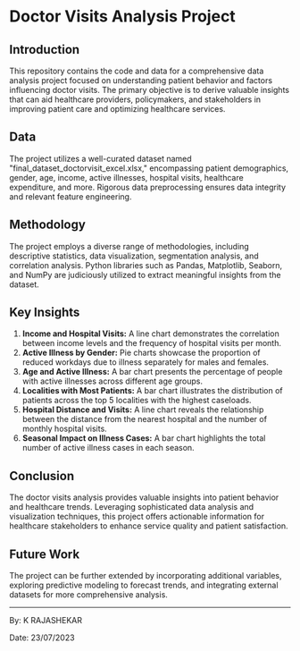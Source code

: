 # Doctor Visits Analysis Project

## Introduction
This repository contains the code and data for a comprehensive data analysis project focused on understanding patient behavior and factors influencing doctor visits. The primary objective is to derive valuable insights that can aid healthcare providers, policymakers, and stakeholders in improving patient care and optimizing healthcare services.

## Data
The project utilizes a well-curated dataset named "final_dataset_doctorvisit_excel.xlsx," encompassing patient demographics, gender, age, income, active illnesses, hospital visits, healthcare expenditure, and more. Rigorous data preprocessing ensures data integrity and relevant feature engineering.

## Methodology
The project employs a diverse range of methodologies, including descriptive statistics, data visualization, segmentation analysis, and correlation analysis. Python libraries such as Pandas, Matplotlib, Seaborn, and NumPy are judiciously utilized to extract meaningful insights from the dataset.

## Key Insights
1. **Income and Hospital Visits:** A line chart demonstrates the correlation between income levels and the frequency of hospital visits per month.
2. **Active Illness by Gender:** Pie charts showcase the proportion of reduced workdays due to illness separately for males and females.
3. **Age and Active Illness:** A bar chart presents the percentage of people with active illnesses across different age groups.
4. **Localities with Most Patients:** A bar chart illustrates the distribution of patients across the top 5 localities with the highest caseloads.
5. **Hospital Distance and Visits:** A line chart reveals the relationship between the distance from the nearest hospital and the number of monthly hospital visits.
6. **Seasonal Impact on Illness Cases:** A bar chart highlights the total number of active illness cases in each season.

## Conclusion
The doctor visits analysis provides valuable insights into patient behavior and healthcare trends. Leveraging sophisticated data analysis and visualization techniques, this project offers actionable information for healthcare stakeholders to enhance service quality and patient satisfaction.

## Future Work
The project can be further extended by incorporating additional variables, exploring predictive modeling to forecast trends, and integrating external datasets for more comprehensive analysis.

---
By: K RAJASHEKAR

Date: 23/07/2023
